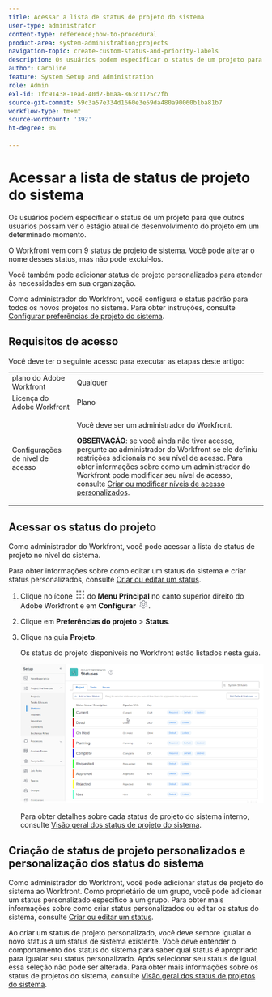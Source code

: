 ```yaml
---
title: Acessar a lista de status de projeto do sistema
user-type: administrator
content-type: reference;how-to-procedural
product-area: system-administration;projects
navigation-topic: create-custom-status-and-priority-labels
description: Os usuários podem especificar o status de um projeto para que outros usuários possam ver o estágio atual de desenvolvimento do projeto em um determinado momento.
author: Caroline
feature: System Setup and Administration
role: Admin
exl-id: 1fc91438-1ead-40d2-b0aa-863c1125c2fb
source-git-commit: 59c3a57e334d1660e3e59da480a90060b1ba81b7
workflow-type: tm+mt
source-wordcount: '392'
ht-degree: 0%

---
```


# Acessar a lista de status de projeto do sistema

Os usuários podem especificar o status de um projeto para que outros usuários possam ver o estágio atual de desenvolvimento do projeto em um determinado momento.

O Workfront vem com 9 status de projeto de sistema. Você pode alterar o nome desses status, mas não pode excluí-los.

Você também pode adicionar status de projeto personalizados para atender às necessidades em sua organização.

Como administrador do Workfront, você configura o status padrão para todos os novos projetos no sistema. Para obter instruções, consulte [Configurar preferências de projeto do sistema](../../../administration-and-setup/set-up-workfront/configure-system-defaults/set-project-preferences.md).

## Requisitos de acesso

Você deve ter o seguinte acesso para executar as etapas deste artigo:

<table style="table-layout:auto"> 
 <col> 
 <col> 
 <tbody> 
  <tr> 
   <td role="rowheader">plano do Adobe Workfront</td> 
   <td>Qualquer</td> 
  </tr> 
  <tr> 
   <td role="rowheader">Licença do Adobe Workfront</td> 
   <td>Plano</td> 
  </tr> 
  <tr> 
   <td role="rowheader">Configurações de nível de acesso</td> 
   <td> <p>Você deve ser um administrador do Workfront.</p> <p><b>OBSERVAÇÃO</b>: se você ainda não tiver acesso, pergunte ao administrador do Workfront se ele definiu restrições adicionais no seu nível de acesso. Para obter informações sobre como um administrador do Workfront pode modificar seu nível de acesso, consulte <a href="../../../administration-and-setup/add-users/configure-and-grant-access/create-modify-access-levels.md" class="MCXref xref">Criar ou modificar níveis de acesso personalizados</a>.</p> </td> 
  </tr> 
 </tbody> 
</table>

## Acessar os status do projeto

Como administrador do Workfront, você pode acessar a lista de status de projeto no nível do sistema.

Para obter informações sobre como editar um status do sistema e criar status personalizados, consulte [Criar ou editar um status](../../../administration-and-setup/customize-workfront/creating-custom-status-and-priority-labels/create-or-edit-a-status.md).

1. Clique no ícone ![](assets/main-menu-icon.png) do **Menu Principal** no canto superior direito do Adobe Workfront e em **Configurar** ![](assets/gear-icon-settings.png).

1. Clique em **Preferências do projeto** > **Status**.

1. Clique na guia **Projeto**.

   Os status do projeto disponíveis no Workfront estão listados nesta guia.

   ![](assets/project-status.png)

   Para obter detalhes sobre cada status de projeto do sistema interno, consulte [Visão geral dos status de projeto do sistema](../../../administration-and-setup/customize-workfront/creating-custom-status-and-priority-labels/system-project-statuses.md).

## Criação de status de projeto personalizados e personalização dos status do sistema

Como administrador do Workfront, você pode adicionar status de projeto do sistema ao Workfront. Como proprietário de um grupo, você pode adicionar um status personalizado específico a um grupo. Para obter mais informações sobre como criar status personalizados ou editar os status do sistema, consulte [Criar ou editar um status](../../../administration-and-setup/customize-workfront/creating-custom-status-and-priority-labels/create-or-edit-a-status.md).

Ao criar um status de projeto personalizado, você deve sempre igualar o novo status a um status de sistema existente. Você deve entender o comportamento dos status do sistema para saber qual status é apropriado para igualar seu status personalizado. Após selecionar seu status de igual, essa seleção não pode ser alterada. Para obter mais informações sobre os status de projetos do sistema, consulte [Visão geral dos status de projetos do sistema](../../../administration-and-setup/customize-workfront/creating-custom-status-and-priority-labels/system-project-statuses.md).

